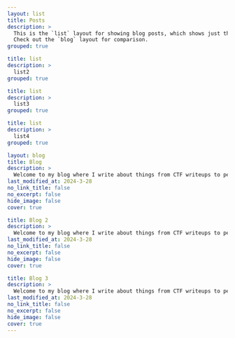 ```yaml
---
layout: list
title: Posts
description: >
  This is the `list` layout for showing blog posts, which shows just the title and groups them by year of publication.
  Check out the `blog` layout for comparison.
grouped: true

title: list
description: >
  list2
grouped: true

title: list
description: >
  list3
grouped: true

title: list
description: >
  list4
grouped: true

layout: blog
title: Blog
description: >
  Welcome to my blog where I write about things from CTF writeups to personal philosophy.
last_modified_at: 2024-3-28
no_link_title: false 
no_excerpt: false 
hide_image: false
cover: true

title: Blog 2
description: >
  Welcome to my blog where I write about things from CTF writeups to personal philosophy.
last_modified_at: 2024-3-28
no_link_title: false 
no_excerpt: false 
hide_image: false
cover: true

title: Blog 3
description: >
  Welcome to my blog where I write about things from CTF writeups to personal philosophy.
last_modified_at: 2024-3-28
no_link_title: false 
no_excerpt: false 
hide_image: false
cover: true
---
```

